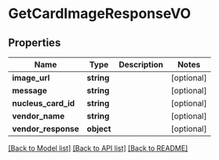# GetCardImageResponseVO

## Properties
Name | Type | Description | Notes
------------ | ------------- | ------------- | -------------
**image_url** | **string** |  | [optional] 
**message** | **string** |  | [optional] 
**nucleus_card_id** | **string** |  | [optional] 
**vendor_name** | **string** |  | [optional] 
**vendor_response** | **object** |  | [optional] 

[[Back to Model list]](../README.md#documentation-for-models) [[Back to API list]](../README.md#documentation-for-api-endpoints) [[Back to README]](../README.md)


